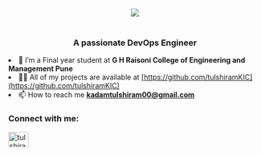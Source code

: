 <h1 align="center">
    <img src="https://readme-typing-svg.herokuapp.com/?font=Righteous&size=35&center=true&vCenter=true&width=500&height=70&duration=4000&lines=Hi+There!++I'm+Tulshiram+Kadam!;" />
</h1>
<div align="center"> <img src=""> </div>
<h3 align="center">A passionate DevOps Engineer</h3

- 🌱 I’m a Final year student at **G H Raisoni College of Engineering and Management Pune**
- 👨‍💻 All of my projects are available at [https://github.com/tulshiramKIC](https://github.com/tulshiramKIC)
- 📫 How to reach me **kadamtulshiram00@gmail.com**

<h3 align="left">Connect with me:</h3>

<p align="left">
  <a href="www.linkedin.com/in/tulshiram-kadam-617053309" target="blank">
    <img align="center" src="https://raw.githubusercontent.com/rahuldkjain/github-profile-readme-generator/master/src/images/icons/Social/linked-in-alt.svg" alt="tulshiramKIC" height="30" width="40" />
  </a>

  

